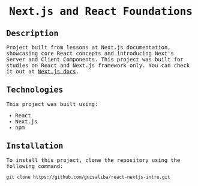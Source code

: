 <samp>
  <h1 align="center">
    Next.js and React Foundations
  </h1>

## Description
Project built from lessons at Next.js documentation, showcasing core React concepts and introducing Next's Server and Client Components.
This project was built for studies on React and Next.js framework only. You can check it out at [Next.js docs](https://nextjs.org/learn/react-foundation).
## Technologies

This project was built using:

- React
- Next.js
- npm

## Installation

To install this project, clone the repository using the following command:

```
git clone https://github.com/guisaliba/react-nextjs-intro.git
```

</samp>
